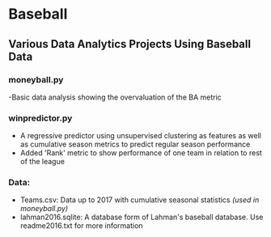 # Baseball
## Various Data Analytics Projects Using Baseball Data 
### moneyball.py
-Basic data analysis showing the overvaluation of the BA metric
### winpredictor.py
- A regressive predictor using unsupervised clustering as features as well as cumulative season metrics to predict regular season
performance
- Added 'Rank' metric to show performance of one team in relation to rest of the league
### Data:
- Teams.csv: Data up to 2017 with cumulative seasonal statistics *(used in moneyball.py)*
- lahman2016.sqlite: A database form of Lahman's baseball database. Use readme2016.txt for more information
